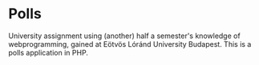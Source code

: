 # Polls
University assignment using (another) half a semester's knowledge of webprogramming, gained at Eötvös Lóránd University Budapest.  This is a polls application in PHP.
